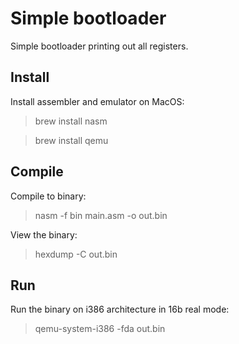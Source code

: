 Simple bootloader 
=================
Simple bootloader printing out all registers.

Install
-------
Install assembler and emulator on MacOS:

> brew install nasm

> brew install qemu

Compile
-------
Compile to binary:

> nasm -f bin main.asm -o out.bin

View the binary:

> hexdump -C out.bin

Run
---
Run the binary on i386 architecture in 16b real mode:

> qemu-system-i386 -fda out.bin
